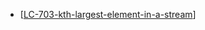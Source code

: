- [[LC-703-kth-largest-element-in-a-stream]]



[//begin]: # "Autogenerated link references for markdown compatibility"
[LC-703-kth-largest-element-in-a-stream]: <../data structures/trees/competitive/LC-703-kth-largest-element-in-a-stream> "LC-703-kth-largest-element-in-a-stream"
[//end]: # "Autogenerated link references"